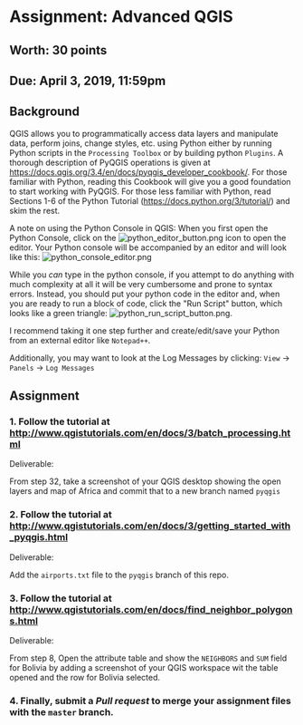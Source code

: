 # Assignment: Advanced QGIS
## Worth: 30 points
## Due: April 3, 2019, 11:59pm

## Background

QGIS allows you to programmatically access data layers and manipulate data, perform joins, change styles, etc. 
using Python either by running Python scripts in the `Processing Toolbox` or by building python `Plugins`. 
A thorough description of PyQGIS operations is given at https://docs.qgis.org/3.4/en/docs/pyqgis_developer_cookbook/. 
For those familiar with Python, reading this Cookbook will give you a good foundation to start working with PyQGIS. 
For those less familiar with Python, read Sections 1-6 of the Python Tutorial (https://docs.python.org/3/tutorial/) 
and skim the rest.

A note on using the Python Console in QGIS: When you first open the Python Console, click on the 
![python_editor_button.png](python_editor_button.png) icon to open the editor. Your Python console will be accompanied by an 
editor and will look like this:
![python_console_editor.png](python_console_editor.png)

While you _can_ type in the python console, if you attempt to do anything with much complexity at all it will be
very cumbersome and prone to syntax errors. Instead, you should put your python code in the editor and, when you are 
ready to run a block of code, click the "Run Script" button, which looks like a green triangle: 
![python_run_script_button.png](python_run_script_button.png).

I recommend taking it one step further and create/edit/save your Python from an external editor like `Notepad++`.

Additionally, you may want to look at the Log Messages by clicking:  `View` -> `Panels` -> `Log Messages`

## Assignment

### 1. Follow the tutorial at http://www.qgistutorials.com/en/docs/3/batch_processing.html

Deliverable:

From step 32, take a screenshot of your QGIS desktop showing the open layers and map of Africa and commit that to a
new branch named `pyqgis`

### 2. Follow the tutorial at http://www.qgistutorials.com/en/docs/3/getting_started_with_pyqgis.html

Deliverable:

Add the `airports.txt` file to the `pyqgis` branch of this repo.

### 3. Follow the tutorial at http://www.qgistutorials.com/en/docs/find_neighbor_polygons.html

Deliverable:

From step 8, Open the attribute table and show the `NEIGHBORS` and `SUM` field for Bolivia by adding a screenshot 
of your QGIS workspace wit the table opened and the row for Bolivia selected.

### 4. Finally, submit a *Pull request* to merge your assignment files with the `master` branch.
